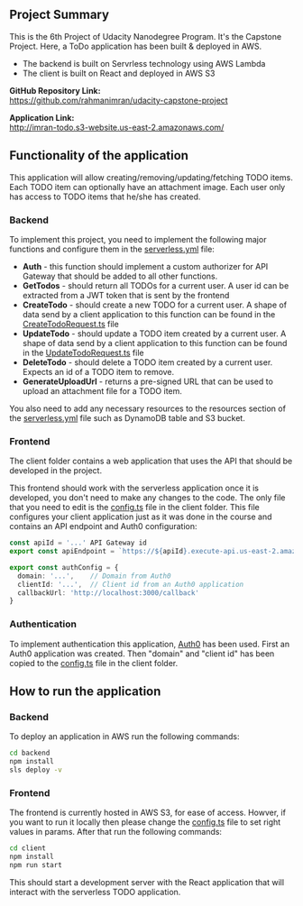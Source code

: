 ## Project Summary

This is the 6th Project of Udacity Nanodegree Program. It's the Capstone Project. Here, a ToDo application has been built & deployed in AWS.

- The backend is built on Servrless technology using AWS Lambda
- The client is built on React and deployed in AWS S3 

**GitHub Repository Link:**  
https://github.com/rahmanimran/udacity-capstone-project

**Application Link:**  
http://imran-todo.s3-website.us-east-2.amazonaws.com/

## Functionality of the application
This application will allow creating/removing/updating/fetching TODO items. Each TODO item can optionally have an attachment image. Each user only has access to TODO items that he/she has created.

### Backend
To implement this project, you need to implement the following major  functions and configure them in the [serverless.yml](https://github.com/rahmanimran/cfit-capstone/blob/master/backend/serverless.yml) file:

- **Auth** - this function should implement a custom authorizer for API Gateway that should be added to all other functions.
- **GetTodos** - should return all TODOs for a current user. A user id can be extracted from a JWT token that is sent by the frontend
- **CreateTodo** - should create a new TODO for a current user. A shape of data send by a client application to this function can be found in the [CreateTodoRequest.ts](https://github.com/rahmanimran/cfit-capstone/blob/master/backend/src/requests/CreateTodoRequest.ts) file
- **UpdateTodo** - should update a TODO item created by a current user. A shape of data send by a client application to this function can be found in the [UpdateTodoRequest.ts](https://github.com/rahmanimran/cfit-capstone/blob/master/backend/src/requests/UpdateTodoRequest.ts)  file
- **DeleteTodo** - should delete a TODO item created by a current user. Expects an id of a TODO item to remove.
- **GenerateUploadUrl** - returns a pre-signed URL that can be used to upload an attachment file for a TODO item.

You also need to add any necessary resources to the resources section of the [serverless.yml](https://github.com/rahmanimran/cfit-capstone/blob/master/backend/serverless.yml) file such as DynamoDB table and S3 bucket.

### Frontend

The client folder contains a web application that uses the API that should be developed in the project.

This frontend should work with the serverless application once it is developed, you don't need to make any changes to the code. The only file that you need to edit is the [config.ts](https://github.com/rahmanimran/cfit-capstone/blob/master/client/src/config.ts) file in the client folder. This file configures your client application just as it was done in the course and contains an API endpoint and Auth0 configuration:


```ts
const apiId = '...' API Gateway id
export const apiEndpoint = `https://${apiId}.execute-api.us-east-2.amazonaws.com/dev`

export const authConfig = {
  domain: '...',    // Domain from Auth0
  clientId: '...',  // Client id from an Auth0 application
  callbackUrl: 'http://localhost:3000/callback'
}
```

### Authentication
To implement authentication this application, [Auth0](http://auth0.com/) has been used. First an Auth0 application was created. Then "domain" and "client id" has been copied to the [config.ts](https://github.com/rahmanimran/cfit-capstone/blob/master/client/src/config.ts) file in the client folder.

## How to run the application
### Backend
To deploy an application in AWS run the following commands:
```bash
cd backend
npm install
sls deploy -v
```
### Frontend
The frontend is currently hosted in AWS S3, for ease of access. Howver, if you want to run it locally then please change the  [config.ts](https://github.com/rahmanimran/cfit-capstone/blob/master/client/src/config.ts) file to set right values in params. After that run the following commands:

```bash
cd client
npm install
npm run start
```
This should start a development server with the React application that will interact with the serverless TODO application.
